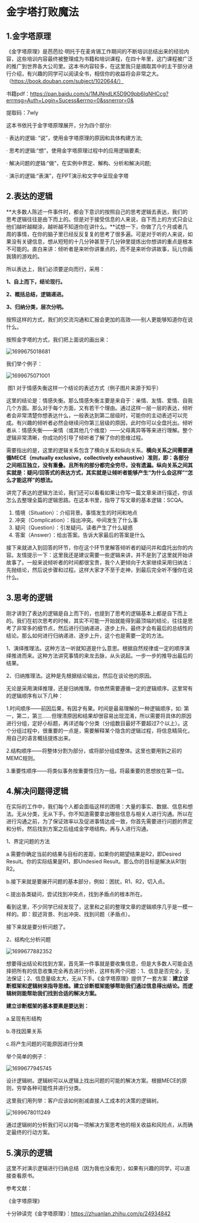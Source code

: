 # 金字塔打败魔法

## 1.金字塔原理

《金字塔原理》是芭芭拉·明托于在麦肯锡工作期间的不断培训总结出来的经验内容，这些培训内容最终被整理成为书籍和培训课程，在四十年里，这门课程被广泛的推广到世界各大公司里。这本书内容较多，在这里我只是摘取其中的主干部分进行介绍，有兴趣的同学可以阅读全书，相信你的收益将会非常之大。（https://book.douban.com/subject/1020644/） 

书籍pdf：https://pan.baidu.com/s/1MJNndLK5D9O9pb6IqNHCcg?errmsg=Auth+Login+Sucess&errno=0&ssnerror=0&

提取码：7wly

这本书依托于金字塔原理展开，分为四个部分: 

· 表达的逻辑: “说”，使用金字塔原理的原因和具体构建方法; 

· 思考的逻辑:“想”，使用金字塔原理过程中的应用逻辑要素; 

· 解决问题的逻辑:“做”，在实例中界定、解构、分析和解决问题; 

· 演示的逻辑:“表演”，在PPT演示和文字中呈现金字塔

## 2.表达的逻辑

**大多数人陈述一件事件时，都会下意识的按照自己的思考逻辑去表达，我们的思考逻辑往往是由下而上的。但是对于接受信息的人来说，自下而上的方式只会让他们越听越糊涂，越听越不知道你在讲什么。**试想一下，你做了几个月或者几周的事情，在你的脑子里已经反反复复的思考了很多遍。可是对于听的人来说，如果没有关键信息，想从短短的十几分钟甚至于几分钟里提炼出你想讲的重点是根本不可能的。直白来讲：倾听者是来听你讲重点的，而不是来听你讲故事，玩儿你画我猜的游戏的。 

所以表达上，我们必须要逆向而行，采用： 

**1、自上而下，结论现行。** 

**2、概括总结，逻辑递进。** 

**3、归纳分类，层次分明。** 

按照这样的方式，我们的交流沟通和汇报会更加的高效——别人更能够知道你在说什么。 

按照金字塔的方式，我们把上面说的画出来：

![1699675018681](J:\homework\认知与思想\金字塔打败魔法.assets\1699675018681.png)

我们举个例子：

![1699675071001](J:\homework\认知与思想\金字塔打败魔法.assets\1699675071001.png)

​									图1 对于情感失衡这样一个结论的表述方式（例子图片来源于知乎）

这里的结论是：情感失衡。那么情感失衡主要是来自于：亲情、友情、爱情、自我几个方面。那么对于每个方面，又有若干个理由。通过这样一层一层的表达，倾听者会非常清楚你想表达什么，一般表达到第二层级时，可能你的主动表述可以完成。有兴趣的倾听者必然会继续问你第三层级的原因，此时你可以全盘托出。倾听者从：情感失衡——亲情（或其他几个维度）——父母离异等等来进行理解。整个逻辑非常清晰，你成功的引导了倾听者了解了你的思维过程。

需要指出的是，这里的逻辑关系包含了横向关系和纵向关系。**横向关系之间需要遵循MECE（mutually exclusive，collectively exhaustive）准则，即：各部分之间相互独立，没有重叠。且所有的部分都完全穷尽，没有遗漏。纵向关系之间其实就是：疑问/回答式的表达方式，其实就是让倾听者能够产生“为什么会这样”“怎么才能这样”的想法。**

讲完了表达的逻辑方法论，我们还可以看看如果让你写一篇文章来进行描述，你该怎么去整理全篇的逻辑思路。在这本书里，指导了写文章的基本逻辑：SCQA。 

1. 情境（Situation）：介绍背景。事情发生的时间和地点
2. 冲突（Complication）：指出冲突。中间发生了什么事
3. 疑问（Question）：引发疑问。读者产生了什么疑惑
4. 答案（Answer）：给出答案。告诉大家最后的答案是什么

接下来就进入到回答的环节，你在这个环节里解答倾听者的疑问并和盘托出你的内容。友情提示一下：这里我还是建议需要一些逻辑来讲，并不是到了这里就开始讲故事了。一般来说倾听者的时间都很宝贵，我个人更倾向于大家继续采用归纳法：先抛结论，然后说步骤和过程。这样大家才不至于走神，到最后完全听不懂你在说什么。

## 3.思考的逻辑

刚才讲到了表达的逻辑是自上而下的，也提到了思考的逻辑基本上都是自下而上的。我们在初次思考的时候，其实不可能一开始就能得到最顶端的结论，往往是思考了非常多的细节点，然后进行归纳递进，逐步上升。最终才会有最后的总结性的结论。那么如何进行归纳递进、逐步上升，这个也是需要一定的方法。 

1、演绎推理法。这种方法一听就知道是什么意思。根据自然规律或一定的顺序演绎推进而来。这种方法讲究事情的来龙去脉，从头说起。一步一步的推导出最后的结果。

2、归纳推理法。这种是先根据结论输出，然后在谈论他的原因。 

无论是采用演绎推理，还是归纳推理。你依然需要遵循一定的逻辑顺序。这里常有的逻辑顺序有以下几种：

1.时间顺序——前因后果，有因才有果。时间是最易理解的一种逻辑顺序，如: 第一，第二，第三……但理清原因和结果却很容易出现混淆，所以需要将具体的原因进行分组，定好小标题，再详述每个分类（分组数目最好不要超过7个以上）。这个分组过程中，很重要的一点是，需要解释某个隐含的逻辑过程，将信息精简化，用自己的语言概括提炼出来。 

2.结构顺序——将整体分割为部分，或将部分组成整体。这里也要用到之前的MEMC规则。 

3.重要性顺序——将类似事务按重要性归为一组。将最重要的思想放在第一位。

## 4.解决问题得逻辑

在实际的工作中，我们每个人都会面临这样的困境：大量的事实、数据、信息和想法。无从分类，无从下手。你不知道需要拿出哪些信息与相关人进行沟通。所以在进行沟通之前，为了保证效率以及促进事情达成一致，你首先需要进行问题的界定和分析。然后找到方案之后组成金字塔结构，再与人进行沟通。 

1、界定问题的方法 

a.需要你确定当前的结果与目标的差距，如果你的期望结果是R2，即Desired Result。你的实际结果是R1，即Undesied Result。那么你的目标是解决从R1到R2。 

b.接下来就是要展开问题的基本部分，例如：困扰，R1、R2，切入点。 

c.提出各类疑问，尝试找到冲突点，找到矛盾点的根本所在。 

看到这里，不少同学已经发现了，这里和之前的整理文章的逻辑顺序几乎是一模一样的。即：叙述背景、列出冲突、找到问题（矛盾点）。 

接下来就是要分析问题了。

2、结构化分析问题

![1699677882352](J:\homework\认知与思想\金字塔打败魔法.assets\1699677882352.png)

想要得出结论和找到方案，首先第一件事就是要收集信息，但是大多数人可能会选择把所有的信息收集完全再去进行分析，这样有两个问题：1、信息是否完全，无法保证；2、信息量级太大，无从下手。《金字塔原理》提供了一套方案：**建立诊断框架和逻辑树来指导思维。建立诊断框架能够帮助我们通过信息得出结论。而逻辑树则能帮助我们找到合适的解决方案。**

**建立诊断框架的基本要素是要达到：** 

a.呈现有形结构 

b.寻找因果关系 

c.将产生问题的可能原因进行分类 

举个简单的例子：

![1699677945745](J:\homework\认知与思想\金字塔打败魔法.assets\1699677945745.png)

设计逻辑树。逻辑树可以从逻辑上找出问题的可能的解决方案。根据MECE的原则，穷举各种可能性并进行分类。 

这里我们用列举：客户应该如何削减直接人工成本的决策的逻辑树。

![1699678011249](J:\homework\认知与思想\金字塔打败魔法.assets\1699678011249.png)

通过逻辑树的分析我们可以对每一项解决方案思考他的相关收益和风险点，从而确定最终的行动方案。

## 5.演示的逻辑 

这里不对演示逻辑进行归纳总结（因为我也没看完），如果有兴趣的同学，可以直接查看原书。 

参考文献： 

《金字塔原理》 

十分钟读完《金字塔原理》：https://zhuanlan.zhihu.com/p/24934842







